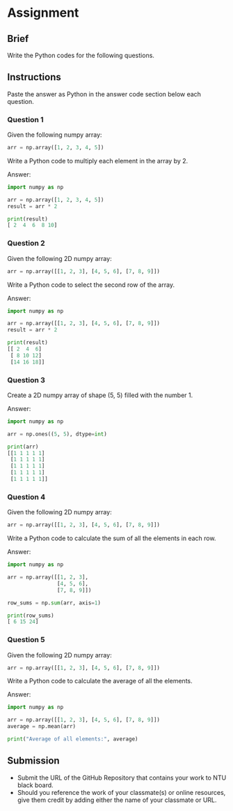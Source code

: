 # Assignment

## Brief

Write the Python codes for the following questions.

## Instructions

Paste the answer as Python in the answer code section below each question.

### Question 1

Given the following numpy array:

```python
arr = np.array([1, 2, 3, 4, 5])
```

Write a Python code to multiply each element in the array by 2.

Answer:
```python
import numpy as np

arr = np.array([1, 2, 3, 4, 5])
result = arr * 2

print(result)
[ 2  4  6  8 10]

```

### Question 2

Given the following 2D numpy array:

```python
arr = np.array([[1, 2, 3], [4, 5, 6], [7, 8, 9]])
```

Write a Python code to select the second row of the array.

Answer:

```python
import numpy as np

arr = np.array([[1, 2, 3], [4, 5, 6], [7, 8, 9]])
result = arr * 2

print(result)
[[ 2  4  6]
 [ 8 10 12]
 [14 16 18]]

```

### Question 3

Create a 2D numpy array of shape (5, 5) filled with the number 1.

Answer:

```python
import numpy as np

arr = np.ones((5, 5), dtype=int)

print(arr)
[[1 1 1 1 1]
 [1 1 1 1 1]
 [1 1 1 1 1]
 [1 1 1 1 1]
 [1 1 1 1 1]]

```

### Question 4

Given the following 2D numpy array:

```python
arr = np.array([[1, 2, 3], [4, 5, 6], [7, 8, 9]])
```

Write a Python code to calculate the sum of all the elements in each row.

Answer:

```python
import numpy as np

arr = np.array([[1, 2, 3], 
                [4, 5, 6], 
                [7, 8, 9]])

row_sums = np.sum(arr, axis=1)

print(row_sums)
[ 6 15 24]

```

### Question 5

Given the following 2D numpy array:

```python
arr = np.array([[1, 2, 3], [4, 5, 6], [7, 8, 9]])
```

Write a Python code to calculate the average of all the elements.

Answer:

```python
import numpy as np

arr = np.array([[1, 2, 3], [4, 5, 6], [7, 8, 9]])
average = np.mean(arr)

print("Average of all elements:", average)


```

## Submission

- Submit the URL of the GitHub Repository that contains your work to NTU black board.
- Should you reference the work of your classmate(s) or online resources, give them credit by adding either the name of your classmate or URL.

